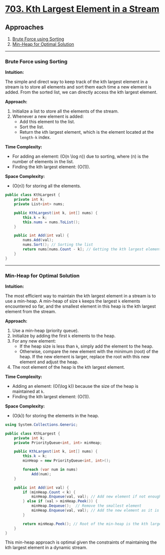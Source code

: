 # [703. Kth Largest Element in a Stream](https://leetcode.com/problems/kth-largest-element-in-a-stream/)

## Approaches
1. [Brute Force using Sorting](#brute-force-using-sorting)
2. [Min-Heap for Optimal Solution](#min-heap-for-optimal-solution)

---

### Brute Force using Sorting

**Intuition:**

The simple and direct way to keep track of the kth largest element in a stream is to store all elements and sort them each time a new element is added. From the sorted list, we can directly access the kth largest element.

**Approach:**

1. Initialize a list to store all the elements of the stream.
2. Whenever a new element is added:
   - Add this element to the list.
   - Sort the list.
   - Return the `k`th largest element, which is the element located at the `length-k` index.
   
**Time Complexity:**  
- For adding an element: \(O(n \log n)\) due to sorting, where \(n\) is the number of elements in the list.
- Finding the kth largest element: \(O(1)\).

**Space Complexity:**  
- \(O(n)\) for storing all the elements.

```csharp
public class KthLargest {
    private int k;
    private List<int> nums;

    public KthLargest(int k, int[] nums) {
        this.k = k;
        this.nums = nums.ToList();
    }

    public int Add(int val) {
        nums.Add(val);
        nums.Sort(); // Sorting the list
        return nums[nums.Count - k]; // Getting the kth largest element
    }
}
```

---

### Min-Heap for Optimal Solution

**Intuition:**

The most efficient way to maintain the kth largest element in a stream is to use a min-heap. A min-heap of size `k` keeps the largest `k` elements encountered so far, and the smallest element in this heap is the kth largest element from the stream.

**Approach:**

1. Use a min-heap (priority queue).
2. Initialize by adding the first `k` elements to the heap.
3. For any new element:
   - If the heap size is less than `k`, simply add the element to the heap.
   - Otherwise, compare the new element with the minimum (root) of the heap. If the new element is larger, replace the root with this new element and adjust the heap.
4. The root element of the heap is the kth largest element.

**Time Complexity:**  
- Adding an element: \(O(\log k)\) because the size of the heap is maintained at `k`.
- Finding the kth largest element: \(O(1)\).

**Space Complexity:**  
- \(O(k)\) for storing the elements in the heap.

```csharp
using System.Collections.Generic;

public class KthLargest {
    private int k;
    private PriorityQueue<int, int> minHeap;

    public KthLargest(int k, int[] nums) {
        this.k = k;
        minHeap = new PriorityQueue<int, int>();

        foreach (var num in nums)
            Add(num);
    }

    public int Add(int val) {
        if (minHeap.Count < k) {
            minHeap.Enqueue(val, val); // Add new element if not enough elements in the heap
        } else if (val > minHeap.Peek()) {
            minHeap.Dequeue();  // Remove the smallest element
            minHeap.Enqueue(val, val); // Add the new element as it is larger
        }

        return minHeap.Peek(); // Root of the min-heap is the kth largest element
    }
}
```

This min-heap approach is optimal given the constraints of maintaining the kth largest element in a dynamic stream.


